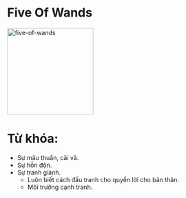 # Five Of Wands

<img style="width: 200px;" alt="five-of-wands"
  src="https://www.alittlesparkofjoy.com/wp-content/uploads/2020/04/five-of-wands-tarot-card.jpg">

**Từ khóa:**
===

* Sự mâu thuẩn, cãi vã.
* Sự hỗn độn.
* Sự tranh giành.
  * Luôn biết cách đấu tranh cho quyền lời cho bản thân.
  * Môi trường cạnh tranh.
